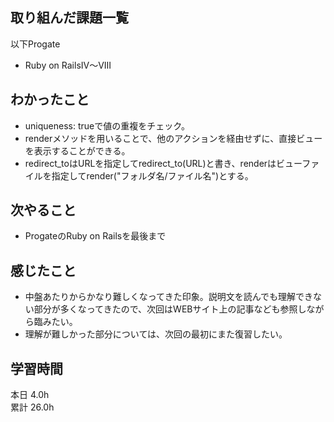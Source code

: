 ## 取り組んだ課題一覧
以下Progate
- Ruby on RailsIV〜VIII
## わかったこと
- uniqueness: trueで値の重複をチェック。
- renderメソッドを用いることで、他のアクションを経由せずに、直接ビューを表示することができる。
- redirect_toはURLを指定してredirect_to(URL)と書き、renderはビューファイルを指定してrender("フォルダ名/ファイル名")とする。
## 次やること
- ProgateのRuby on Railsを最後まで
## 感じたこと
- 中盤あたりからかなり難しくなってきた印象。説明文を読んでも理解できない部分が多くなってきたので、次回はWEBサイト上の記事なども参照しながら臨みたい。
- 理解が難しかった部分については、次回の最初にまた復習したい。
## 学習時間
本日 4.0h  
累計 26.0h
